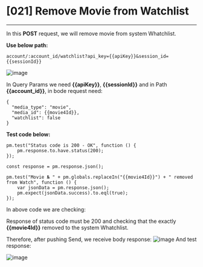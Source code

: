 # [021] Remove Movie from Watchlist
___

In this __POST__ request, we will remove movie from system Whatchlist.

__Use below path:__
```
account/:account_id/watchlist?api_key={{apiKey}}&session_id={{sessionId}}
```
![image](https://user-images.githubusercontent.com/122685448/231021814-f8f2f924-2176-44b1-b29b-a84a913c3717.png)

In Query Params we need __{{apiKey}}__, __{{sessionId}}__ and in Path __{{account_id}}__, in bode request need:
```
{
  "media_type": "movie",
  "media_id": {{movie4Id}},
  "watchlist": false
}
```

__Test code below:__
```
pm.test("Status code is 200 - OK", function () {
    pm.response.to.have.status(200);
});

const response = pm.response.json();

pm.test("Movie № " + pm.globals.replaceIn("{{movie4Id}}") + " removed from Watch", function () {
    var jsonData = pm.response.json();
    pm.expect(jsonData.success).to.eql(true);
});
```

In above code we are checking:

Response of status code must be 200 and checking that the exactly __{{movie4Id}}__ removed to the system Whatchlist.

Therefore, after pushing Send, we receive body response:
![image](https://user-images.githubusercontent.com/122685448/231021828-52ef6467-d26d-4ab6-9782-fa7f753dedee.png)
And test response:
 
![image](https://user-images.githubusercontent.com/122685448/231021836-51a7f603-fe77-4e8e-acba-45a950a2f86c.png)

